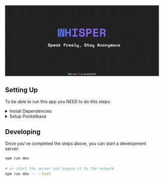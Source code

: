 ![banner](banner.jpg)

## Setting Up

To be able to run this app you NEED to do this steps:

<details><summary>Install Dependencies</summary>
<p>
Run the following console command in the root directory:

  ```bash
npm install

#or

npm i
```

</p>
</details>

<details><summary>Setup Pocketbase</summary>
<p>
	
  > Download your prefered binary from the [Pocketbase Documentation](https://pocketbase.io/docs/)
  > 
  Once you've downloaded and extracted the archive, you could start the application by running the following console command in the extracted directory:
  ```bash
  ./pocketbase serve
  ```
> Pocketbase will give you an link like this `http://127.0.0.1:8090`
> 

<br/>

Create a `.env` file in with root directory with this inside:
```bash
POCKETBASE_URL = <your-url>
```
> Replace `<your-url>` with the Pocketbase given url.
<br/>


Download this file [pb_schema.json](pb_schema.json).

Import the downloaded file in pocketbase on `Settings -> Import collections` and `Load from JSON file`.
</p>
</details>


## Developing

Once you've completed the steps above, you can start a development server:

```bash
npm run dev

# or start the server and expose it to the network
npm run dev -- --host
```

